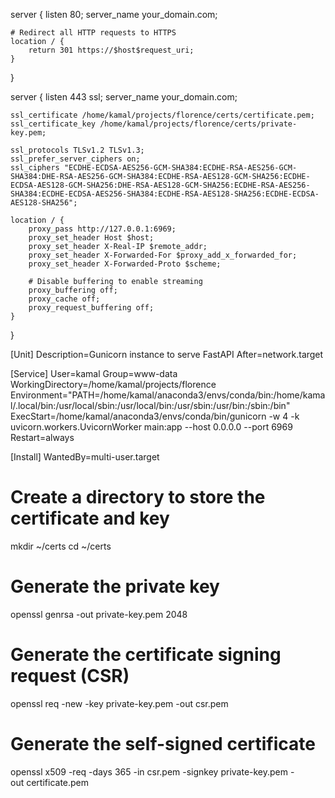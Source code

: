 server {
    listen 80;
    server_name your_domain.com;

    # Redirect all HTTP requests to HTTPS
    location / {
        return 301 https://$host$request_uri;
    }
}

server {
    listen 443 ssl;
    server_name your_domain.com;

    ssl_certificate /home/kamal/projects/florence/certs/certificate.pem;
    ssl_certificate_key /home/kamal/projects/florence/certs/private-key.pem;

    ssl_protocols TLSv1.2 TLSv1.3;
    ssl_prefer_server_ciphers on;
    ssl_ciphers "ECDHE-ECDSA-AES256-GCM-SHA384:ECDHE-RSA-AES256-GCM-SHA384:DHE-RSA-AES256-GCM-SHA384:ECDHE-RSA-AES128-GCM-SHA256:ECDHE-ECDSA-AES128-GCM-SHA256:DHE-RSA-AES128-GCM-SHA256:ECDHE-RSA-AES256-SHA384:ECDHE-ECDSA-AES256-SHA384:ECDHE-RSA-AES128-SHA256:ECDHE-ECDSA-AES128-SHA256";

    location / {
        proxy_pass http://127.0.0.1:6969;
        proxy_set_header Host $host;
        proxy_set_header X-Real-IP $remote_addr;
        proxy_set_header X-Forwarded-For $proxy_add_x_forwarded_for;
        proxy_set_header X-Forwarded-Proto $scheme;
        
        # Disable buffering to enable streaming
        proxy_buffering off;
        proxy_cache off;
        proxy_request_buffering off;
    }
}





[Unit]
Description=Gunicorn instance to serve FastAPI
After=network.target

[Service]
User=kamal
Group=www-data
WorkingDirectory=/home/kamal/projects/florence
Environment="PATH=/home/kamal/anaconda3/envs/conda/bin:/home/kamal/.local/bin:/usr/local/sbin:/usr/local/bin:/usr/sbin:/usr/bin:/sbin:/bin"
ExecStart=/home/kamal/anaconda3/envs/conda/bin/gunicorn -w 4 -k uvicorn.workers.UvicornWorker main:app --host 0.0.0.0 --port 6969 
Restart=always

[Install]
WantedBy=multi-user.target





# Create a directory to store the certificate and key
mkdir ~/certs
cd ~/certs

# Generate the private key
openssl genrsa -out private-key.pem 2048

# Generate the certificate signing request (CSR)
openssl req -new -key private-key.pem -out csr.pem

# Generate the self-signed certificate
openssl x509 -req -days 365 -in csr.pem -signkey private-key.pem -out certificate.pem
